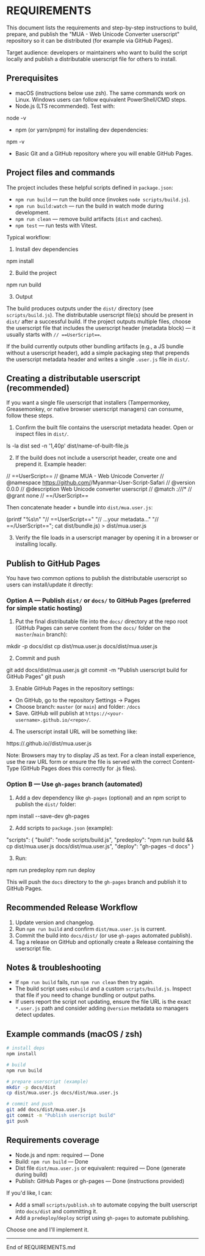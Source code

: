 # REQUIREMENTS

This document lists the requirements and step-by-step instructions to build, prepare, and publish the "MUA - Web Unicode Converter userscript" repository so it can be distributed (for example via GitHub Pages).

Target audience: developers or maintainers who want to build the script locally and publish a distributable userscript file for others to install.

## Prerequisites

- macOS (instructions below use zsh). The same commands work on Linux. Windows users can follow equivalent PowerShell/CMD steps.
- Node.js (LTS recommended). Test with:

node -v

- npm (or yarn/pnpm) for installing dev dependencies:

npm -v

- Basic Git and a GitHub repository where you will enable GitHub Pages.

## Project files and commands

The project includes these helpful scripts defined in `package.json`:

- `npm run build` — run the build once (invokes `node scripts/build.js`).
- `npm run build:watch` — run the build in watch mode during development.
- `npm run clean` — remove build artifacts (`dist` and caches).
- `npm test` — run tests with Vitest.

Typical workflow:

1.  Install dev dependencies

npm install

2.  Build the project

npm run build

3.  Output

The build produces outputs under the `dist/` directory (see `scripts/build.js`). The distributable userscript file(s) should be present in `dist/` after a successful build. If the project outputs multiple files, choose the userscript file that includes the userscript header (metadata block) — it usually starts with `// ==UserScript==`.

If the build currently outputs other bundling artifacts (e.g., a JS bundle without a userscript header), add a simple packaging step that prepends the userscript metadata header and writes a single `.user.js` file in `dist/`.

## Creating a distributable userscript (recommended)

If you want a single file userscript that installers (Tampermonkey, Greasemonkey, or native browser userscript managers) can consume, follow these steps.

1.  Confirm the built file contains the userscript metadata header. Open or inspect files in `dist/`.

ls -la dist
sed -n '1,40p' dist/name-of-built-file.js

2.  If the build does not include a userscript header, create one and prepend it. Example header:

// ==UserScript==
// @name MUA - Web Unicode Converter
// @namespace https://github.com/<your-username>/Myanmar-User-Script-Safari
// @version 0.0.0
// @description Web Unicode converter userscript
// @match _://_/\*
// @grant none
// ==/UserScript==

Then concatenate header + bundle into `dist/mua.user.js`:

(printf "%s\n" "// ==UserScript==" "// ...your metadata..." "// ==/UserScript=="; cat dist/bundle.js) > dist/mua.user.js

3.  Verify the file loads in a userscript manager by opening it in a browser or installing locally.

## Publish to GitHub Pages

You have two common options to publish the distributable userscript so users can install/update it directly:

### Option A — Publish `dist/` or `docs/` to GitHub Pages (preferred for simple static hosting)

1.  Put the final distributable file into the `docs/` directory at the repo root (GitHub Pages can serve content from the `docs/` folder on the `master`/`main` branch):

mkdir -p docs/dist
cp dist/mua.user.js docs/dist/mua.user.js

2.  Commit and push

git add docs/dist/mua.user.js
git commit -m "Publish userscript build for GitHub Pages"
git push

3.  Enable GitHub Pages in the repository settings:

- On GitHub, go to the repository Settings → Pages
- Choose branch: `master` (or `main`) and folder: `/docs`
- Save. GitHub will publish at `https://<your-username>.github.io/<repo>/`.

4.  The userscript install URL will be something like:

https://<your-username>.github.io/<repo>/dist/mua.user.js

Note: Browsers may try to display JS as text. For a clean install experience, use the raw URL form or ensure the file is served with the correct Content-Type (GitHub Pages does this correctly for .js files).

### Option B — Use `gh-pages` branch (automated)

1.  Add a dev dependency like `gh-pages` (optional) and an npm script to publish the `dist/` folder:

npm install --save-dev gh-pages

2.  Add scripts to `package.json` (example):

"scripts": {
"build": "node scripts/build.js",
"predeploy": "npm run build && cp dist/mua.user.js docs/dist/mua.user.js",
"deploy": "gh-pages -d docs"
}

3.  Run:

npm run predeploy
npm run deploy

This will push the `docs` directory to the `gh-pages` branch and publish it to GitHub Pages.

## Recommended Release Workflow

1.  Update version and changelog.
2.  Run `npm run build` and confirm `dist/mua.user.js` is current.
3.  Commit the build into `docs/dist/` (or use `gh-pages` automated publish).
4.  Tag a release on GitHub and optionally create a Release containing the userscript file.

## Notes & troubleshooting

- If `npm run build` fails, run `npm run clean` then try again.
- The build script uses `esbuild` and a custom `scripts/build.js`. Inspect that file if you need to change bundling or output paths.
- If users report the script not updating, ensure the file URL is the exact `*.user.js` path and consider adding `@version` metadata so managers detect updates.

## Example commands (macOS / zsh)

```bash
# install deps
npm install

# build
npm run build

# prepare userscript (example)
mkdir -p docs/dist
cp dist/mua.user.js docs/dist/mua.user.js

# commit and push
git add docs/dist/mua.user.js
git commit -m "Publish userscript build"
git push
```

## Requirements coverage

- Node.js and npm: required — Done
- Build: `npm run build` — Done
- Dist file `dist/mua.user.js` or equivalent: required — Done (generate during build)
- Publish: GitHub Pages or gh-pages — Done (instructions provided)

If you'd like, I can:

- Add a small `scripts/publish.sh` to automate copying the built userscript into `docs/dist` and committing it.
- Add a `predeploy`/`deploy` script using `gh-pages` to automate publishing.

Choose one and I'll implement it.

---

End of REQUIREMENTS.md
